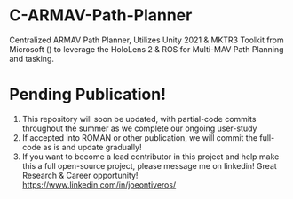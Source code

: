 # C-ARMAV-Path-Planner
Centralized ARMAV Path Planner, Utilizes Unity 2021 &amp; MKTR3 Toolkit from Microsoft () to leverage the HoloLens 2 &amp; ROS for Multi-MAV Path Planning and tasking. 



# Pending Publication! 

1. This repository will soon be updated, with partial-code commits throughout the summer as we complete our ongoing user-study
2. If accepted into ROMAN or other publication, we will commit the full-code as is and update gradually!
3. If you want to become a lead contributor in this project and help make this a full open-source project, please message me on linkedin! Great Research & Career opportunity! https://www.linkedin.com/in/joeontiveros/
